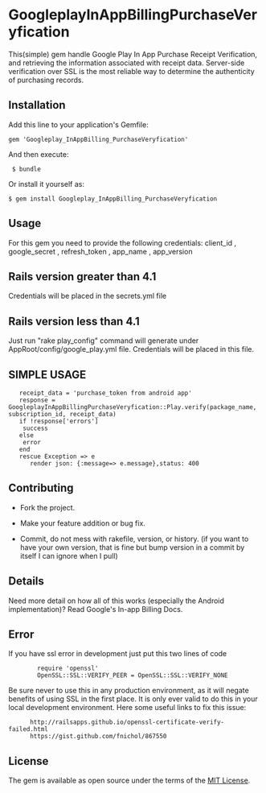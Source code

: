 # GoogleplayInAppBillingPurchaseVeryfication

This(simple) gem handle Google Play In App Purchase Receipt Verification, and retrieving the information associated with receipt data.
Server-side verification over SSL is the most reliable way to determine the authenticity of purchasing records.
## Installation

Add this line to your application's Gemfile:


    gem 'Googleplay_InAppBilling_PurchaseVeryfication'


And then execute:

     $ bundle

Or install it yourself as:

    $ gem install Googleplay_InAppBilling_PurchaseVeryfication

## Usage

   For this gem you need to provide the following credentials:
   client_id , google_secret , refresh_token , app_name ,  app_version

## Rails version greater than 4.1

   Credentials will be placed in the  secrets.yml  file


## Rails version less than 4.1

   Just run "rake play_config" command  will generate under AppRoot/config/google_play.yml file.
   Credentials will be placed in this file.


  ## SIMPLE USAGE

       receipt_data = 'purchase_token from android app'
       response = GoogleplayInAppBillingPurchaseVeryfication::Play.verify(package_name, subscription_id, receipt_data)
       if !response['errors']
        success
       else
        error
       end
       rescue Exception => e
          render json: {:message=> e.message},status: 400


## Contributing

* Fork the project.

* Make your feature addition or bug fix.

* Commit, do not mess with rakefile, version, or history. (if you want to have your own version, that is fine but bump version in a commit by itself I can ignore when I pull)

## Details

Need more detail on how all of this works (especially the Android implementation)? Read Google's In-app Billing Docs.


## Error
 If you have ssl error in development just put this two lines of code

            require 'openssl'
            OpenSSL::SSL::VERIFY_PEER = OpenSSL::SSL::VERIFY_NONE

 Be sure never to use this in any production environment, as it will negate benefits of using SSL in the first place. It is only ever valid to do this in your local development environment.
 Here some useful links to fix this issue:

          http://railsapps.github.io/openssl-certificate-verify-failed.html
          https://gist.github.com/fnichol/867550






## License

The gem is available as open source under the terms of the [MIT License](http://opensource.org/licenses/MIT).

